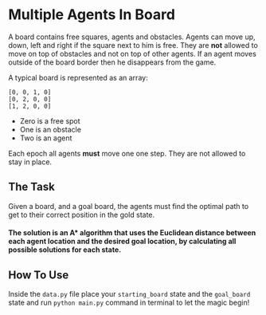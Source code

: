 # Multiple Agents In Board

A board contains free squares, agents and obstacles. Agents can move up, down, left and right if the square next to him is free. They are **not** allowed to move on top of obstacles and not on top of other agents. If an agent moves outside of the board border then he disappears from the game.


A typical board is represented as an array:
```
[0, 0, 1, 0]
[0, 2, 0, 0]
[1, 2, 0, 0]
```

* Zero is a free spot
* One is an obstacle
* Two is an agent

Each epoch all agents **must** move one one step. They are not allowed to stay in place.
## The Task

Given a board, and a goal board, the agents must find the optimal path to get to their correct position in the gold state.

#### The solution is an A* algorithm that uses the Euclidean distance between each agent location and the desired goal location, by calculating all possible solutions for each state.

## How To Use

Inside the `data.py` file place your `starting_board` state and  the `goal_board` state and run `python main.py` command in terminal to let the magic begin!

